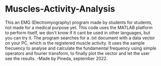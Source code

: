 # Muscles-Activity-Analysis
This an EMG  (Electromyography) program made by students for students, not made for a medical purpose yet.
This code uses the MATLAB platform to perform itself, we don't know if it cant be used in other languages, but you can try it.
The program searches for a .txt document with a data vector on your PC, which is the registered muscle activity. It uses the sample frecuency to analyse and calculate the fundamental frequency using simple operators and fourier transform, to finally plot the vector and let the user see the results.
-Made by Pineda, september 2022.
